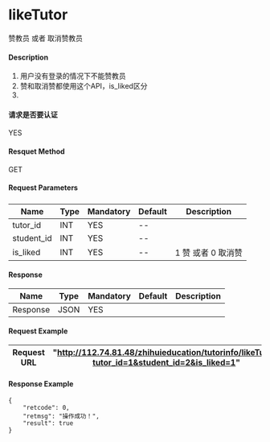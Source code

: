 # likeTutor
赞教员 或者 取消赞教员

#### Description
1. 用户没有登录的情况下不能赞教员
2. 赞和取消赞都使用这个API，is_liked区分
3. 

#### 请求是否要认证
YES

#### Resquet Method
GET
#### Request Parameters

#####
| Name | Type | Mandatory | Default | Description |
| -- | -- | -- | -- | -- |
| tutor_id | INT | YES | -- |  |
| student_id | INT | YES | -- |  |
| is_liked | INT | YES | -- | 1 赞 或者 0 取消赞 |




#### Response
| Name | Type | Mandatory | Default | Description |
| -- | -- | -- | -- | -- |
| Response | JSON | YES| |   |


#### Request Example

|Request URL | "http://112.74.81.48/zhihuieducation/tutorinfo/likeTutor?tutor_id=1&student_id=2&is_liked=1" |
| --| -- |


#### Response Example

```
{
    "retcode": 0,
    "retmsg": "操作成功！",
    "result": true
}
```






